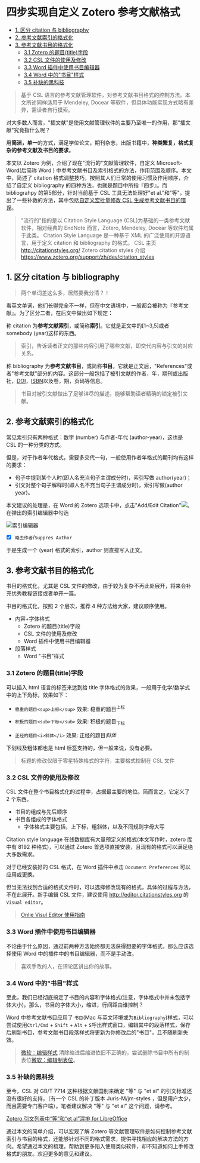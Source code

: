 # 四步实现自定义 Zotero 参考文献格式

<!-- @import "[TOC]" {cmd="toc" depthFrom=2 depthTo=3 orderedList=false} -->
<!-- code_chunk_output -->

* [1. 区分 citation 与 bibliography](#1-区分-citation-与-bibliography)
* [2. 参考文献索引的格式化](#2-参考文献索引的格式化)
* [3. 参考文献书目的格式化](#3-参考文献书目的格式化)
	* [3.1 Zotero 的题目(title)字段](#31-zotero-的题目title字段)
	* [3.2 CSL 文件的使用及修改](#32-csl-文件的使用及修改)
	* [3.3 Word 插件中使用书目编辑器](#33-word-插件中使用书目编辑器)
	* [3.4 Word 中的"书目"样式](#34-word-中的书目样式)
	* [3.5 补缺的黑科技](#35-补缺的黑科技)

<!-- /code_chunk_output -->

> 基于 CSL 语言的参考文献管理软件，对参考文献书目格式的控制方法。本文所述同样适用于 Mendeley, Docear 等软件，但具体功能实现方式略有差异，需读者自行摸索。

对大多数人而言，"插文献"是使用文献管理软件的主要乃至唯一的作用，那"插文献"究竟指什么呢？

用**简洁，单一**的方式，满足学位论文，期刊杂志，出版书籍中，**种类繁复，格式复杂的参考文献及书目的要求**。

本文以 Zotero 为例，介绍了现在"流行的"文献管理软件，自定义 Microsoft-Word(后简称 Word ) 中参考文献书目及索引格式的方法，作用范围及顺序。本文中，简述了 citation 格式调整技巧，按照其人们日常的使用习惯及作用顺序，介绍了自定义 bibliography 的四种方法，也就是题目中所指『四步』。而 bibliograhpy 的第5部分，针对当前基于 CSL 工具无法处理好"et al."和"等"，提出了一些补救的方法，其中包括[自定义宏批量修改 CSL 生成参考文献书目的错误](fix_csl_gbt7714.md)。

> "流行的"指的是以 Citation Style Language (CSL)为基础的一类参考文献软件，相对经典的 EndNote 而言，Zotero, Mendeley, Docear 等软件均属于此类。
> Citation Style Language 是一种基于 XML 的广泛使用的开源语言，用于定义 citation 和 bibliography 的格式。
> CSL 主页 <http://citationstyles.org/>
> Zotero citation styles 介绍 <https://www.zotero.org/support/zh/dev/citation_styles>


## 1. 区分 citation 与 bibliography

> 两个单词差这么多，居然要我分清？！

看英文单词，他们长得完全不一样，但在中文语境中，一般都会被称为『参考文献』。为了区分二者，在后文中做出如下规定：

称 citation 为**参考文献索引**，或简称**索引**。它就是正文中的[1~3,5]或者 somebody (year)这样的东西。

> 索引，告诉读者正文的那些内容引用了哪些文献，即交代内容与引文的对应关系。

称 bibliography 为**参考文献书目**，或简称**书目**。它就是正文后，"References"或者"参考文献"部分的内容。这部分一般包括了被引文献的作者，年，期刊或出版社，[DOI](https://www.doi.org/)，[ISBN](https://zh.wikipedia.org/zh-cn/%E5%9B%BD%E9%99%85%E6%A0%87%E5%87%86%E4%B9%A6%E5%8F%B7)以及卷，期，页码等信息。

> 书目对被引文献做出了足够详尽的描述，能够帮助读者精确的锁定被引文献。

## 2. 参考文献索引的格式化

常见索引只有两种格式：数字 (number) 与作者-年代 (author-year)，这也是 CSL 的一种分类的方式。

但是，对于作者年代格式，需要多交代一句，一般使用作者年格式的期刊均有这样的要求：

- 句子中提到某个人时(即人名充当句子主谓成分时)，索引写做 author(year)；
- 引文对整个句子解释时(即人名不充当句子主谓成分时)，索引写做(author year)。

本文建议的处理是，在 Word 的 Zotero 选项卡中，点击"Add/Edit Citation"![](https://www.zotero.org/support/_media/word_integration/zotero-toolbar-word-add-edit-citation-5.png?w=16&cache=nocache&tok=a54d12)。在弹出的索引编辑器中勾选

![索引编辑器](https://www.zotero.org/support/_media/word_integration/edit_citation.png?cache=nocache)

- [x] `略去作者`/`Suppres Author`

于是生成一个 (year) 格式的索引，author 则直接写入正文。

## 3. 参考文献书目的格式化

书目的格式化，尤其是 CSL 文件的修改，由于较为复杂不再此处展开，将来会补充优秀教程链接或者单开一篇。

书目的格式化，按照 2 个层次，推荐 4 种方法给大家，建议顺序使用。

- 内容+字体格式
  - Zotero 的题目(title)字段
  - CSL 文件的使用及修改
  - Word 插件中使用书目编辑器
- 段落样式
  - Word "书目"样式

### 3.1 Zotero 的题目(title)字段

可以插入 html 语言的标签来达到给 title 字体格式的效果，一般用于化学/数学式中的上下角标，效果如下：

- `稳重的题目<sup>上标</sup>` 效果: 稳重的题目<sup>上标</sup>

- `积极的题目<sub>下标</sub>` 效果: 积极的题目<sub>下标</sub>

- `正经的题目<i>斜体</i>` 效果: 正经的题目<i>斜体</i>

下划线及粗体都也是 html 标签支持的，但一般来说，没有必要。

> 标题的修改仅限于零星特殊格式的字符，主要格式控制在 CSL 文件

### 3.2 CSL 文件的使用及修改

CSL 文件在整个书目格式化的过程中，占据最主要的地位。简而言之，它定义了 2 个东西。

- 书目的组成与先后顺序
- 书目各组成的字体格式
  - 字体格式主要包括，上下标，粗斜体，以及不同规则字母大写

Citation style language 在线数据库有大量预定义的格式(本文写作时，zotero 库中有 8192 种格式)，可以通过 Zotero 首选项直接安装，且现有的格式可以满足绝大多数需求。

对于已经安装好的 CSL 格式，在 Word 插件中点击 `Document Preferences` 可以应用或更换。

但当无法找到合适的格式文件时，可以选择修改现有的格式，具体的过程与方法，不在此展开。新手编辑 CSL 文件，建议使用 <http://editor.citationstyles.org> 的`Visual editor`。

> [Onlie Visul Editor 使用指南](https://github.com/citation-style-language/CSL-editor/wiki/User-guide-for-the-CSL-Editor)

### 3.3 Word 插件中使用书目编辑器

不论由于什么原因，通过前两种方法始终都无法获得想要的字体格式，那么应该选择使用 Word 中的插件中的书目编辑器，而不是手动改。

> 喜欢手改的人，在评论区讲出你的故事。

### 3.4 Word 中的"书目"样式

至此，我们已经彻底搞定了书目的内容和字体格式(注意，字体格式中并未包括字体大小)。那么，书目的字体大小，缩进，行间距由谁控制？

Word 中参考文献书目应用了 `书目`(Mac 与英文环境或为`Bibliography`)样式，可以尝试使用`Ctrl/Cmd` + `Shift` + `Alt` + `S`呼出样式窗口，编辑其中的段落样式，保存后刷新书目，参考文献书目段落样式将更新为你修改后的"书目"，且不随刷新失效。

> [微软：编辑样式](https://support.office.com/zh-cn/article/%E5%BA%94%E7%94%A8%E3%80%81%E6%9B%B4%E6%94%B9%E3%80%81%E5%88%9B%E5%BB%BA%E6%88%96%E5%88%A0%E9%99%A4%E6%A0%B7%E5%BC%8F-1a2cead9-897f-48a7-9122-7849d3b5030a)
> 清除缩进后缩进依旧不正确的，尝试删除书目中所有的制表位[微软：编辑制表位](https://support.office.com/zh-cn/article/%E8%AE%BE%E7%BD%AE%E3%80%81-%E6%B8%85%E9%99%A4%EF%BC%8C%E6%88%96%E5%88%A0%E9%99%A4%E5%88%B6%E8%A1%A8%E4%BD%8D-06969e0f-2c81-4fe0-8df5-88f18087a8e0)。

### 3.5 补缺的黑科技

至今，CSL 对 GB/T 7714 这种根据文献国别来确定 "等" 与 "et al" 的引文标准还没有很好的支持，（有一个 CSL 的补丁版本 Juris-M/jm-styles ，但是用户太少，而且需要专门客户端）。笔者建议解决 "等" 与 "et al" 这个问题，请参考。

[Zotero 引文列表中“等”和“et al”混排 for LibreOffice
](https://www.zhihu.com/question/39156067/answer/145700137)

通过本文的简单介绍，可以宏观了解 Zotero 等文献管理软件是如何控制参考文献索引与书目的格式，还能够针对不同的格式需求，提供寻找相应的解决方法的方向。希望通过本文的梳理，帮助到更多陷入使用类似软件，却不知道如何上手修改格式的朋友。欢迎更多的意见和建议。
